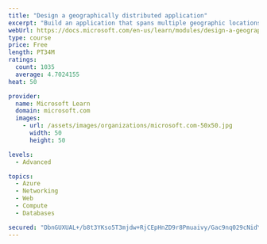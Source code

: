 ```yaml
---
title: "Design a geographically distributed application"
excerpt: "Build an application that spans multiple geographic locations for high availability and resiliency."
webUrl: https://docs.microsoft.com/en-us/learn/modules/design-a-geographically-distributed-application/
type: course
price: Free
length: PT34M
ratings:
  count: 1035
  average: 4.7024155
heat: 50

provider:
  name: Microsoft Learn
  domain: microsoft.com
  images:
    - url: /assets/images/organizations/microsoft.com-50x50.jpg
      width: 50
      height: 50

levels:
  - Advanced

topics:
  - Azure
  - Networking
  - Web
  - Compute
  - Databases

secured: "DbnGUXUAL+/b8t3YKso5T3mjdw+RjCEpHnZD9r8Pmuaivy/Gac9nq029cNidYVAu6RQrwD+jdOLfv14VLKdX4jECjVFnula8/86aMhialTnxKCuk6jrWELoYPRxfIzxuI+qEoCcCHN+CxDNTvh7VycOnzzqJ42uaISXcnGFfgQ4THlKZ0MQ9aJ8EVxYm7xDKejft1EAZ4eNOdoPyGdikorZ/wPKIdIwtKjPQxVt7k7Q2bV4OXi/VED5tpCZ9FMWjwWDBx0y+4uWlf29I2E/HsihfyuHHCA8Ki30B4V0zmbjKf6W8fc8ckV0x/2sb3bbgIRqPreqpFSrBcj+sXuSTcqAR7MqHBnCUjvxBnaVxW+TcWgR06keQMOrajHq+4SzsAXNwUT7zgVMC+7JquLPHH8z3iTzz1JCdm18/3hyan+I=;QF7/RFRqa3kCv4lkwhbCyA=="
---
```


